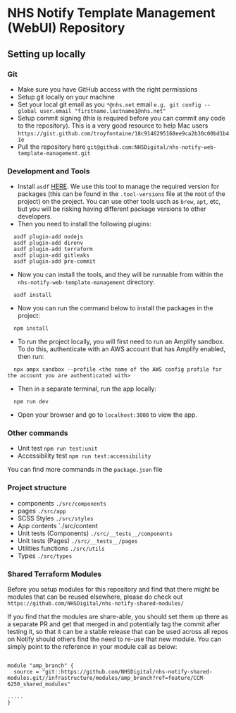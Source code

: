 # NHS Notify Template Management (WebUI) Repository

## Setting up locally

### Git

- Make sure you have GitHub access with the right permissions
- Setup git locally on your machine
- Set your local git email as you `*@nhs.net` email `e.g. git config --global user.email "firstname.lastname1@nhs.net"`
- Setup commit signing (this is required before you can commit any code to the repository). This is a very good resource to help Mac users `https://gist.github.com/troyfontaine/18c9146295168ee9ca2b30c00bd1b41e`
- Pull the repository here `git@github.com:NHSDigital/nhs-notify-web-template-management.git`

### Development and Tools

- Install `asdf` [HERE](https://asdf-vm.com/guide/getting-started.html#_2-download-asdf). We use this tool to manage the required version for packages (this can be found in the `.tool-versions` file at the root of the project) on the project. You can use other tools usch as `brew`, `apt`, etc, but you will be risking having different package versions to other developers.
- Then you need to install the following plugins:

```shell
  asdf plugin-add nodejs
  asdf plugin-add direnv
  asdf plugin-add terraform
  asdf plugin-add gitleaks
  asdf plugin-add pre-commit
```

- Now you can install the tools, and they will be runnable from within the `nhs-notify-web-template-management` directory:

```shell
  asdf install
```

- Now you can run the command below to install the packages in the project:

```shell
  npm install
```

- To run the project locally, you will first need to run an Amplify sandbox. To do this, authenticate with an AWS account that has Amplify enabled, then run:

```shell
  npx ampx sandbox --profile <the name of the AWS config profile for the account you are authenticated with>
```

- Then in a separate terminal, run the app locally:

```shell
  npm run dev
```

- Open your browser and go to `localhost:3000` to view the app.

### Other commands

- Unit test `npm run test:unit`
- Accessibility test `npm run test:accessibility`

You can find more commands in the `package.json` file

### Project structure

- components `./src/components`
- pages `./src/app`
- SCSS Styles `./src/styles`
- App contents `./src/content
- Unit tests (Components) `./src/__tests__/components`
- Unit tests (Pages) `./src/__tests__/pages`
- Utilities functions `./src/utils`
- Types `./src/types`

### Shared Terraform Modules

Before you setup modules for this repository and find that there might be modules that can be reused elsewhere, please do check out `https://github.com/NHSDigital/nhs-notify-shared-modules/`

If you find that the modules are share-able, you should set them up there as a separate PR and get that merged in and potentially tag the commit after testing it, so that it can be a stable release that can be used across all repos on Notify should others find the need to re-use that new module. You can simply point to the reference in your module call as below: 
```

module "amp_branch" {
  source = "git::https://github.com/NHSDigital/nhs-notify-shared-modules.git//infrastructure/modules/amp_branch?ref=feature/CCM-6250_shared_modules"

.....
}

```